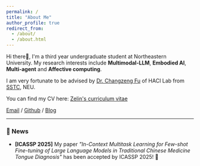 ```yaml
---
permalink: /
title: "About Me"
author_profile: true
redirect_from: 
  - /about/
  - /about.html
---
```


Hi there👋, I'm a third year undergraduate student at Northeastern University. My research interests include **Multimodal-LLM**, **Embodied AI**, **Multi-agent** and **Affective computing**.

I am very fortunate to be advised by [Dr. Changzeng Fu](https://sstc.neuq.edu.cn/info/1131/2662.htm) of HACI Lab from  [SSTC](https://sstc.neuq.edu.cn/index.htm), NEU.

You can find my CV here: [Zelin's curriculum vitae](https://zin-fu.github.io/Zelin-Fu.github.io//cv/)

[Email](mailto:202219117@stu.neu.edu.cn) / [Github](https://github.com/zin-Fu) / [Blog](https://blog.csdn.net/ove_z?spm=1000.2115.3001.5343)

---

### 🌟 News
- **[ICASSP 2025]** My paper *"In-Context Multitask Learning for Few-shot Fine-tuning of Large Language Models in Traditional Chinese Medicine Tongue Diagnosis"* has been accepted by ICASSP 2025! 🎉

